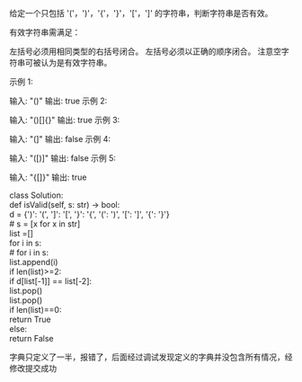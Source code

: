 给定一个只包括 '('，')'，'{'，'}'，'['，']' 的字符串，判断字符串是否有效。

有效字符串需满足：

左括号必须用相同类型的右括号闭合。
左括号必须以正确的顺序闭合。
注意空字符串可被认为是有效字符串。

示例 1:

输入: "()"
输出: true
示例 2:

输入: "()[]{}"
输出: true
示例 3:

输入: "(]"
输出: false
示例 4:

输入: "([)]"
输出: false
示例 5:

输入: "{[]}"
输出: true

class Solution:  
    def isValid(self, s: str) -> bool:  
        d = {')': '(', ']': '[', '}': '{', '(': ')', '[': ']', '{': '}'}  
        # s = [x for x in str]  
        list =[]  
        for i in s:  
        # for i in s:  
            list.append(i)  
            if len(list)>=2:  
                if d[list[-1]] == list[-2]:  
                    list.pop()  
                    list.pop()  
        if len(list)==0:  
            return True  
        else:  
            return False  
            
 字典只定义了一半，报错了，后面经过调试发现定义的字典并没包含所有情况，经修改提交成功
